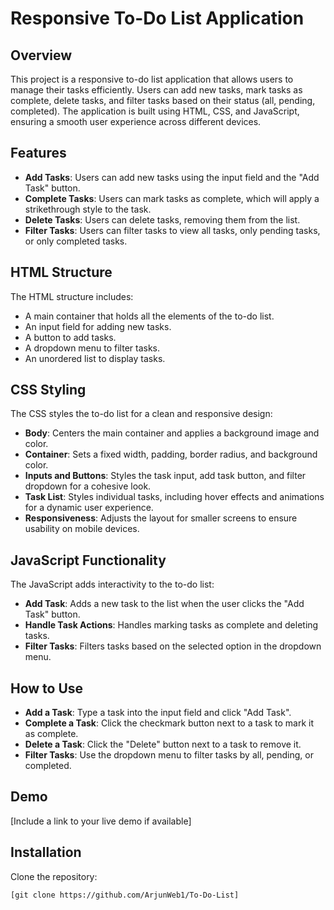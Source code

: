 # Responsive To-Do List Application

## Overview
This project is a responsive to-do list application that allows users to manage their tasks efficiently. Users can add new tasks, mark tasks as complete, delete tasks, and filter tasks based on their status (all, pending, completed). The application is built using HTML, CSS, and JavaScript, ensuring a smooth user experience across different devices.

## Features
- **Add Tasks**: Users can add new tasks using the input field and the "Add Task" button.
- **Complete Tasks**: Users can mark tasks as complete, which will apply a strikethrough style to the task.
- **Delete Tasks**: Users can delete tasks, removing them from the list.
- **Filter Tasks**: Users can filter tasks to view all tasks, only pending tasks, or only completed tasks.

## HTML Structure
The HTML structure includes:
- A main container that holds all the elements of the to-do list.
- An input field for adding new tasks.
- A button to add tasks.
- A dropdown menu to filter tasks.
- An unordered list to display tasks.

## CSS Styling
The CSS styles the to-do list for a clean and responsive design:
- **Body**: Centers the main container and applies a background image and color.
- **Container**: Sets a fixed width, padding, border radius, and background color.
- **Inputs and Buttons**: Styles the task input, add task button, and filter dropdown for a cohesive look.
- **Task List**: Styles individual tasks, including hover effects and animations for a dynamic user experience.
- **Responsiveness**: Adjusts the layout for smaller screens to ensure usability on mobile devices.

## JavaScript Functionality
The JavaScript adds interactivity to the to-do list:
- **Add Task**: Adds a new task to the list when the user clicks the "Add Task" button.
- **Handle Task Actions**: Handles marking tasks as complete and deleting tasks.
- **Filter Tasks**: Filters tasks based on the selected option in the dropdown menu.

## How to Use
- **Add a Task**: Type a task into the input field and click "Add Task".
- **Complete a Task**: Click the checkmark button next to a task to mark it as complete.
- **Delete a Task**: Click the "Delete" button next to a task to remove it.
- **Filter Tasks**: Use the dropdown menu to filter tasks by all, pending, or completed.

## Demo
[Include a link to your live demo if available]

## Installation
Clone the repository:
```sh
[git clone https://github.com/ArjunWeb1/To-Do-List]
